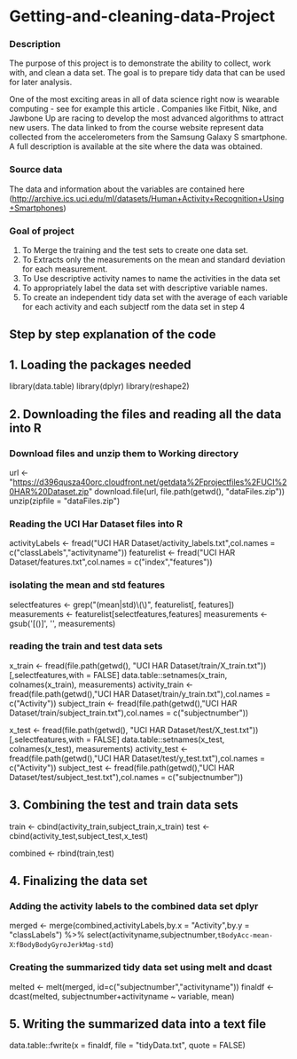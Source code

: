 # Getting-and-cleaning-data-Project

### Description
The purpose of this project is to demonstrate the ability to collect, work with, and clean a data set. The goal is to prepare tidy data that can be used for later analysis. 

One of the most exciting areas in all of data science right now is wearable computing - see for example this article . Companies like Fitbit, Nike, and Jawbone Up are racing to develop the most advanced algorithms to attract new users. The data linked to from the course website represent data collected from the accelerometers from the Samsung Galaxy S smartphone. A full description is available at the site where the data was obtained.

### Source data
The data and information about the variables are contained here
(http://archive.ics.uci.edu/ml/datasets/Human+Activity+Recognition+Using+Smartphones)

### Goal of project

1. To Merge the training and the test sets to create one data set.
2. To Extracts only the measurements on the mean and standard deviation for each measurement.
3. To Use descriptive activity names to name the activities in the data set
4. To appropriately label the data set with descriptive variable names.
5. To create an independent tidy data set with the average of each variable for each activity and each subjectf rom the data set in step 4

## Step by step explanation of the code
## 1. Loading the packages needed

library(data.table)
library(dplyr)
library(reshape2)

## 2. Downloading the files and reading all the data into R

### Download files and unzip them to Working directory

url <- "https://d396qusza40orc.cloudfront.net/getdata%2Fprojectfiles%2FUCI%20HAR%20Dataset.zip"
download.file(url, file.path(getwd(), "dataFiles.zip"))
unzip(zipfile = "dataFiles.zip")

### Reading the UCI Har Dataset files into R

activityLabels <- fread("UCI HAR Dataset/activity_labels.txt",col.names = c("classLabels","activityname"))
featurelist <- fread("UCI HAR Dataset/features.txt",col.names = c("index","features"))

### isolating the mean and std features
selectfeatures <- grep("(mean|std)\\(\\)", featurelist[, features])
measurements <- featurelist[selectfeatures,features]
measurements <- gsub('[()]', '', measurements)

### reading the train and test data sets
x_train <- fread(file.path(getwd(), "UCI HAR Dataset/train/X_train.txt"))[,selectfeatures,with = FALSE]
data.table::setnames(x_train, colnames(x_train), measurements)
activity_train <- fread(file.path(getwd(),"UCI HAR Dataset/train/y_train.txt"),col.names = c("Activity"))
subject_train <- fread(file.path(getwd(),"UCI HAR Dataset/train/subject_train.txt"),col.names = c("subjectnumber"))

x_test <- fread(file.path(getwd(), "UCI HAR Dataset/test/X_test.txt"))[,selectfeatures,with = FALSE]
data.table::setnames(x_test, colnames(x_test), measurements)
activity_test <- fread(file.path(getwd(),"UCI HAR Dataset/test/y_test.txt"),col.names = c("Activity"))
subject_test <- fread(file.path(getwd(),"UCI HAR Dataset/test/subject_test.txt"),col.names = c("subjectnumber"))


## 3. Combining the test and train data sets

train <- cbind(activity_train,subject_train,x_train)
test <- cbind(activity_test,subject_test,x_test)

combined <- rbind(train,test)

## 4. Finalizing the data set

### Adding the activity labels to the combined data set dplyr
merged <- merge(combined,activityLabels,by.x = "Activity",by.y = "classLabels") %>%
select(activityname,subjectnumber,`tBodyAcc-mean-X`:`fBodyBodyGyroJerkMag-std`) 

### Creating the summarized tidy data set using melt and dcast

melted <- melt(merged, id=c("subjectnumber","activityname"))
finaldf <- dcast(melted, subjectnumber+activityname ~ variable, mean)

## 5. Writing the summarized data into a text file 

data.table::fwrite(x = finaldf, file = "tidyData.txt", quote = FALSE)




